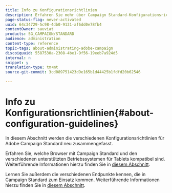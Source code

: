 ```yaml
---
title: Info zu Konfigurationsrichtlinien
description: Erfahren Sie mehr über Campaign Standard-Konfigurationsrichtlinien.
page-status-flag: never-activated
uuid: 64c34729-5c98-4db0-9131-af6dd0e78fb4
contentOwner: sauviat
products: SG_CAMPAIGN/STANDARD
audience: administration
content-type: reference
topic-tags: about-administrating-adobe-campaign
discoiquuid: 5587530a-2308-4be1-9f56-19eeb7a924d5
internal: n
snippet: y
translation-type: tm+mt
source-git-commit: 3cd089751423d9e165b1d44425b1fdfd20b62546

---
```



# Info zu Konfigurationsrichtlinien{#about-configuration-guidelines}

In diesem Abschnitt werden die verschiedenen Konfigurationsrichtlinien für Adobe Campaign Standard neu zusammengefasst.

Erfahren Sie, welche Browser mit Campaign Standard und den verschiedenen unterstützten Betriebssystemen für Tablets kompatibel sind. Weiterführende Informationen hierzu finden Sie in [diesem Abschnitt](../../administration/using/compatible-browsers.md).

Lernen Sie außerdem die verschiedenen Endpunkte kennen, die in Campaign Standard zum Einsatz kommen. Weiterführende Informationen hierzu finden Sie in [diesem Abschnitt](../../administration/using/campaign-standard-network-endpoints.md).
